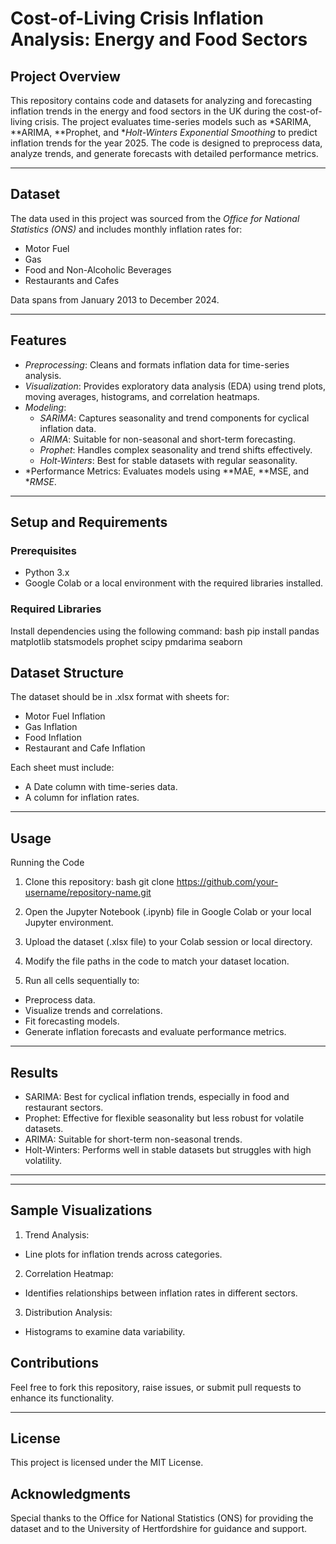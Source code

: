 # Cost-of-Living Crisis Inflation Analysis: Energy and Food Sectors

## Project Overview
This repository contains code and datasets for analyzing and forecasting inflation trends in the energy and food sectors in the UK during the cost-of-living crisis. The project evaluates time-series models such as *SARIMA, **ARIMA, **Prophet, and **Holt-Winters Exponential Smoothing* to predict inflation trends for the year 2025. The code is designed to preprocess data, analyze trends, and generate forecasts with detailed performance metrics.

---

## Dataset
The data used in this project was sourced from the *Office for National Statistics (ONS)* and includes monthly inflation rates for:
- Motor Fuel
- Gas
- Food and Non-Alcoholic Beverages
- Restaurants and Cafes

Data spans from January 2013 to December 2024.

---

## Features
- *Preprocessing*: Cleans and formats inflation data for time-series analysis.
- *Visualization*: Provides exploratory data analysis (EDA) using trend plots, moving averages, histograms, and correlation heatmaps.
- *Modeling*:
  - *SARIMA*: Captures seasonality and trend components for cyclical inflation data.
  - *ARIMA*: Suitable for non-seasonal and short-term forecasting.
  - *Prophet*: Handles complex seasonality and trend shifts effectively.
  - *Holt-Winters*: Best for stable datasets with regular seasonality.
- *Performance Metrics: Evaluates models using **MAE, **MSE, and **RMSE*.

---

## Setup and Requirements
### Prerequisites
- Python 3.x
- Google Colab or a local environment with the required libraries installed.

### Required Libraries
Install dependencies using the following command:
bash
pip install pandas matplotlib statsmodels prophet scipy pmdarima seaborn


## Dataset Structure
The dataset should be in .xlsx format with sheets for:

- Motor Fuel Inflation
- Gas Inflation
- Food Inflation
- Restaurant and Cafe Inflation

Each sheet must include:

- A Date column with time-series data.
- A column for inflation rates.

--- 

## Usage
Running the Code
1. Clone this repository:
bash
git clone https://github.com/your-username/repository-name.git

2. Open the Jupyter Notebook (.ipynb) file in Google Colab or your local Jupyter environment.
3. Upload the dataset (.xlsx file) to your Colab session or local directory.
4. Modify the file paths in the code to match your dataset location.
5. Run all cells sequentially to:
  - Preprocess data.
  - Visualize trends and correlations.
  - Fit forecasting models.
  - Generate inflation forecasts and evaluate performance metrics.

---

## Results
- SARIMA: Best for cyclical inflation trends, especially in food and restaurant sectors.
- Prophet: Effective for flexible seasonality but less robust for volatile datasets.
- ARIMA: Suitable for short-term non-seasonal trends.
- Holt-Winters: Performs well in stable datasets but struggles with high volatility.

---

 


---

## Sample Visualizations
1. Trend Analysis:
  - Line plots for inflation trends across categories.
2. Correlation Heatmap:
  - Identifies relationships between inflation rates in different sectors.
3. Distribution Analysis:
  - Histograms to examine data variability.

## Contributions
Feel free to fork this repository, raise issues, or submit pull requests to enhance its functionality.

---

## License
This project is licensed under the MIT License.


## Acknowledgments
Special thanks to the Office for National Statistics (ONS) for providing the dataset and to the University of Hertfordshire for guidance and support.

